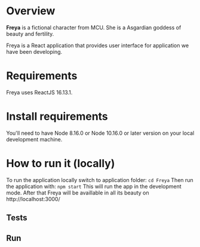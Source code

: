 # Overview

**Freya** is a fictional character from MCU. She is a Asgardian goddess of beauty and fertility.

Freya is a React application that provides user interface for application we have been developing.

# Requirements
Freya uses ReactJS 16.13.1.

# Install requirements
You'll need to have Node 8.16.0 or Node 10.16.0 or later version on your local development machine.

# How to run it (locally)
To run the application locally switch to application folder:
```cd Freya```
Then run the application with:
```npm start```
This will run the app in the development mode. After that Freya will be availlable in all its beauty on http://localhost:3000/

## Tests

## Run
